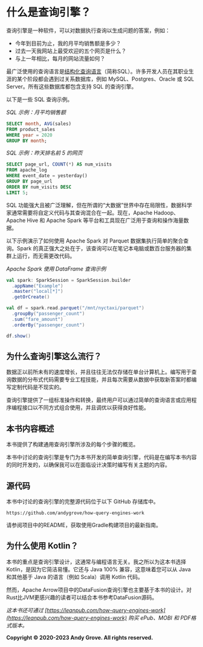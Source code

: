 # 什么是查询引擎？

查询引擎是一种软件，可以对数据执行查询以生成问题的答案，例如：

- 今年到目前为止，我的月平均销售额是多少？
- 过去一天我网站上最受欢迎的五个网页是什么？
- 与上一年相比，每月的网站流量如何？

最广泛使用的查询语言是[结构化查询语言](https://en.wikipedia.org/wiki/SQL)（简称SQL）。许多开发人员在其职业生涯的某个阶段都会遇到过关系数据库，例如 MySQL、Postgres、Oracle 或 SQL Server。所有这些数据库都包含支持 SQL 的查询引擎。

以下是一些 SQL 查询示例。

*SQL 示例：月平均销售额*

```sql
SELECT month, AVG(sales)
FROM product_sales
WHERE year = 2020
GROUP BY month;
```

*SQL 示例：昨天排名前 5 的网页*

```sql
SELECT page_url, COUNT(*) AS num_visits
FROM apache_log
WHERE event_date = yesterday()
GROUP BY page_url
ORDER BY num_visits DESC
LIMIT 5;
```

SQL 功能强大且被广泛理解，但在所谓的“大数据”世界中存在局限性，数据科学家通常需要将自定义代码与其查询混合在一起。现在，Apache Hadoop、Apache Hive 和 Apache Spark 等平台和工具现在广泛用于查询和操作海量数据。

以下示例演示了如何使用 Apache Spark 对 Parquet 数据集执行简单的聚合查询。Spark 的真正强大之处在于，该查询可以在笔记本电脑或数百台服务器的集群上运行，而无需更改代码。

*Apache Spark 使用 DataFrame 查询示例*

```scala
val spark: SparkSession = SparkSession.builder
  .appName("Example")
  .master("local[*]")
  .getOrCreate()

val df = spark.read.parquet("/mnt/nyctaxi/parquet")
  .groupBy("passenger_count")
  .sum("fare_amount")
  .orderBy("passenger_count")

df.show()
```

## 为什么查询引擎这么流行？

数据正以前所未有的速度增长，并且往往无法仅存储在单台计算机上。编写用于查询数据的分布式代码需要专业工程技能，并且每次需要从数据中获取新答案时都编写定制代码是不现实的。

查询引擎提供了一组标准操作和转换，最终用户可以通过简单的查询语言或应用程序编程接口以不同方式组合使用，并且调优以获得良好性能。

## 本书内容概述

本书提供了构建通用查询引擎所涉及的每个步骤的概览。

本书中讨论的查询引擎是专门为本书开发的简单查询引擎，代码是在编写本书内容的同时开发的，以确保我可以在面临设计决策时编写有关主题的内容。

## 源代码

本书中讨论的查询引擎的完整源代码位于以下 GitHub 存储库中。

```
https://github.com/andygrove/how-query-engines-work
```

请参阅项目中的README，获取使用Gradle构建项目的最新指南。

## 为什么使用 Kotlin？

本书的重点是查询引擎设计，这通常与编程语言无关。我之所以为这本书选择Kotlin，是因为它简洁易懂。它还与 Java 100% 兼容，这意味着您可以从 Java 和其他基于 Java 的语言（例如 Scala）调用 Kotlin 代码。

然而，Apache Arrow项目中的DataFusion查询引擎也主要基于本书的设计。对Rust比JVM更感兴趣的读者可以结合本书参考DataFusion源码。

*这本书还可通过 [https://leanpub.com/how-query-engines-work](https://leanpub.com/how-query-engines-work) 购买 ePub、MOBI 和 PDF格式版本。*

**Copyright © 2020-2023 Andy Grove. All rights reserved.**
